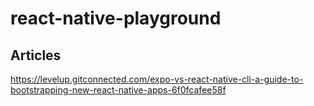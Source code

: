 # react-native-playground
## Articles
  https://levelup.gitconnected.com/expo-vs-react-native-cli-a-guide-to-bootstrapping-new-react-native-apps-6f0fcafee58f
